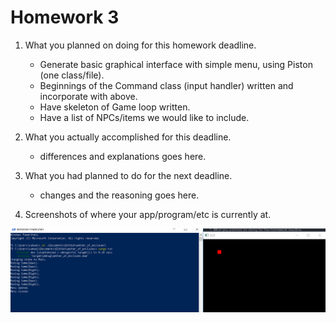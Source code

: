 # Homework 3


1. What you planned on doing for this homework deadline.
    - Generate basic graphical interface with simple menu, using Piston (one class/file).
    - Beginnings of the Command class (input handler) written and incorporate with above.
    - Have skeleton of Game loop written.
    - Have a list of NPCs/items we would like to include.

2. What you actually accomplished for this deadline.
    - differences and explanations goes here.

3. What you had planned to do for the next deadline.
    - changes and the reasoning goes here.

4. Screenshots of where your app/program/etc is currently at.

![screenshot](hw3screenshot.png)
